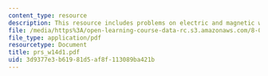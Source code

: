 ```yaml
---
content_type: resource
description: This resource includes problems on electric and magnetic wave.
file: /media/https%3A/open-learning-course-data-rc.s3.amazonaws.com/8-02t-electricity-and-magnetism-spring-2005/3d9377e3b61981d5af8f113089ba421b_prs_w14d1.pdf
file_type: application/pdf
resourcetype: Document
title: prs_w14d1.pdf
uid: 3d9377e3-b619-81d5-af8f-113089ba421b
---
```

